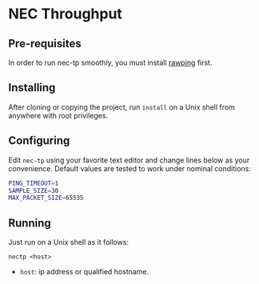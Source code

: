 NEC Throughput
==============

Pre-requisites
-------------
In order to run nec-tp smoothly, you must install [rawping](https://github.com/cm45t3r/rawping) first.

Installing
----------
After cloning or copying the project, run `install` on a Unix shell from anywhere with root privileges.

Configuring
-----------
Edit `nec-tp` using your favorite text editor and change lines below as your convenience. Default values are tested to work under nominal conditions:

```bash
PING_TIMEOUT=1
SAMPLE_SIZE=30
MAX_PACKET_SIZE=65535
```

Running
-------
Just run on a Unix shell as it follows:

`nectp <host>`

- `host`: ip address or qualified hostname.
